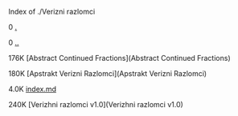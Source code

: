 Index of ./Verizni razlomci

0 [.](.)

0 [..](..)

176K [Abstract Continued Fractions](Abstract Continued Fractions)

180K [Apstrakt Verizni Razlomci](Apstrakt Verizni Razlomci)

4.0K [index.md](index.md)

240K [Verizhni razlomci v1.0](Verizhni razlomci v1.0)

